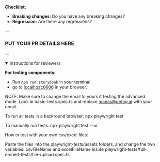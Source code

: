 **Checklist:**
- **Breaking changes:** Do you have any breaking changes?
- **Regression:** Are there any regressions?

--

### PUT YOUR PR DETAILS HERE

--
<details open>
  <summary>Instructions for reviewers</summary>

**For testing components:**
- Run `npm run storybook` in your terminal
- go to [localhost:6006](http://localhost:6006/?path=/docs/) in your browser.

NOTE: Make sure to change the email to yours if testing the advanced mode. Look in basic-tests.spec.ts and replace manas@defog.ai with your email.

To run all tests in a backround browser: npx playwright test

To manually run tests: npx playwright test --ui

How to test with your own csv/excel files:

Paste the files into the playwright-tests/assets folders, and change the two variables: csvFileName and excelFileName inside playwright-tests/full-embed-tests/file-upload.spec.ts.
